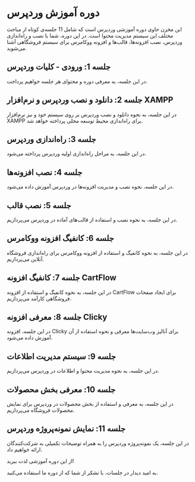# دوره آموزش وردپرس

این مخزن حاوی دوره آموزشی وردپرس است که شامل 11 جلسه‌ی کوتاه از مباحث مختلف این سیستم مدیریت محتوا است. در این دوره، شما با نصب و راه‌اندازی وردپرس، نصب افزونه‌ها، قالب‌ها و افزونه ووکامرس برای سیستم فروشگاهی آشنا می‌شوید.

## جلسه 1: ورودی - کلیات وردپرس

در این جلسه، به معرفی دوره و محتوای هر جلسه خواهیم پرداخت.

## جلسه 2: دانلود و نصب وردپرس و نرم‌افزار XAMPP

در این جلسه، به نحوه دانلود و نصب وردپرس بر روی سیستم خود و نیز نرم‌افزار XAMPP برای راه‌اندازی محیط توسعه محلی پرداخته خواهد شد.

## جلسه 3: راه‌اندازی وردپرس

در این جلسه، به مراحل راه‌اندازی اولیه وردپرس پرداخته می‌شود.

## جلسه 4: نصب افزونه‌ها

در این جلسه، نحوه نصب و مدیریت افزونه‌ها در وردپرس آموزش داده می‌شود.

## جلسه 5: نصب قالب

در این جلسه، به نحوه نصب و استفاده از قالب‌های آماده در وردپرس می‌پردازیم.

## جلسه 6: کانفیگ افزونه ووکامرس

در این جلسه، به نحوه کانفیگ و استفاده از افزونه ووکامرس برای راه‌اندازی فروشگاه آنلاین می‌پردازیم.

## جلسه 7: کانفیگ افزونه CartFlow

در این جلسه، به نحوه کانفیگ و استفاده از افزونه CartFlow برای ایجاد صفحات فروشگاهی کارآمد می‌پردازیم.

## جلسه 8: معرفی افزونه Clicky

در این جلسه، افزونه Clicky برای آنالیز وب‌سایت‌ها معرفی و نحوه استفاده از آن آموزش داده می‌شود.

## جلسه 9: سیستم مدیریت اطلاعات

در این جلسه، به نحوه مدیریت محتوا و اطلاعات در وردپرس می‌پردازیم.

## جلسه 10: معرفی بخش محصولات

در این جلسه، به معرفی و استفاده از بخش محصولات در وردپرس برای نمایش محصولات فروشگاه می‌پردازیم.

## جلسه 11: نمایش نمونه‌پروژه وردپرس

در این جلسه، یک نمونه‌پروژه وردپرس را به همراه توضیحات تکمیلی به شرکت‌کنندگان ارائه خواهیم داد.

از این دوره آموزشی لذت ببرید!

به امید دیدار در جلسات. با تشکر از شما که از دوره ما استفاده می‌کنید.

